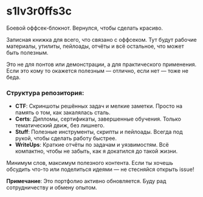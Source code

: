 # s1lv3r0ffs3c

Боевой оффсек-блокнот. Вернулся, чтобы сделать красиво.

Записная книжка для всего, что связано с оффсеком. Тут будут рабочие материалы, утилиты, пейлоады, отчёты и всё остальное, что может быть полезным.

Это не для понтов или демонстрации, а для практического применения. Если это кому то окажется полезным — отлично, если нет — тоже не беда.

### Структура репозитория:
- **CTF**: Скриншоты решённых задач и мелкие заметки. Просто на память о том, как закалялась сталь.
- **Certs**: Дипломы, сертификаты, завершенные обучения. Только тематический движ, без лишнего.
- **Stuff**: Полезные инструменты, скрипты и пейлоады. Всегда под рукой, чтобы сделать работу быстрее.
- **WriteUps**: Краткие отчёты по задачам и уязвимостям. Всё компактно, чтобы не забыть, как я докатился до такой жизни.

Минимум слов, максимум полезного контента. Если ты хочешь обсудить что-то или поделиться идеями — не стесняйся открыть issue!

**Примечание**: Это портфолио активно обновляется. Буду рад сотрудничеству и обмену опытом.
